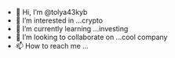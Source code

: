 - 👋 Hi, I’m @tolya43kyb
- 👀 I’m interested in ...crypto
- 🌱 I’m currently learning ...investing
- 💞️ I’m looking to collaborate on ...cool company
- 📫 How to reach me ...

<!---
tolya43kyb/tolya43kyb is a ✨ special ✨ repository because its `README.md` (this file) appears on your GitHub profile.
You can click the Preview link to take a look at your changes.
--->
